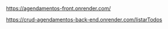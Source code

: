 https://agendamentos-front.onrender.com/

https://crud-agendamentos-back-end.onrender.com/listarTodos